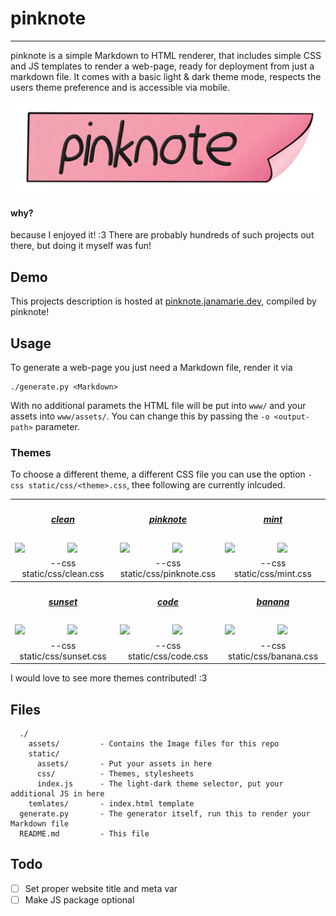 # pinknote

---

pinknote is a simple Markdown to HTML renderer, that includes simple CSS and JS templates to render a web-page, ready for deployment from just a markdown file. It comes with a basic light & dark theme mode, respects the users theme preference and is accessible via mobile.

![pinknote logo](assets/pinknote.png)

#### why?

because I enjoyed it! :3 There are probably hundreds of such projects out there, but doing it myself was fun!

## Demo

This projects description is hosted at [pinknote.janamarie.dev](https://pinknote.janamarie.dev), compiled by pinknote!

## Usage

To generate a web-page you just need a Markdown file, render it via

    ./generate.py <Markdown>

With no additional paramets the HTML file will be put into `www/` and your assets into `www/assets/`. You can change this by passing the `-o <output-path>` parameter.

### Themes

To choose a different theme, a different CSS file you can use the option `-css static/css/<theme>.css`, thee following are currently inlcuded.

<table style="table-layout:fixed;">
<tbody>
  <tr style="">
    <th style="text-align:center;vertical-align:top" colspan="2"><a href="https://clean.pinknote.janamarie.dev"><h5>clean</h5></a></th>
    <th style="text-align:center;vertical-align:top" colspan="2"><a href="https://pinknote.pinknote.janamarie.dev"><h5>pinknote</h5></a></th>
    <th style="text-align:center;vertical-align:top" colspan="2"><a href="https://mint.janamarie.dev"><h5>mint</h5></a></th>
  </tr>
  <tr>
    <td style="width:16.66%;"><img src="assets/clean-l.png"/></td>
    <td style="width:16.66%;"><img src="assets/clean-d.png"/></td>
    <td style="width:16.66%;"><img src="assets/pinknote-l.png"/></td>
    <td style="width:16.66%;"><img src="assets/pinknote-d.png"/></td>
    <td style="width:16.66%;"><img src="assets/mint-l.png"/></td>
    <td style="width:16.66%;"><img src="assets/mint-d.png"/></td>
  </tr>
  <tr>
    <td style="text-align:center;vertical-align:bottom;text-style:block;" colspan="2">--css static/css/clean.css</td>
    <td style="text-align:center;vertical-align:bottom;text-style:block;" colspan="2">--css static/css/pinknote.css</td>
    <td style="text-align:center;vertical-align:bottom;text-style:block;" colspan="2">--css static/css/mint.css</td>
  </tr>
  <tr>
    <th style="text-align:center;vertical-align:top" colspan="2"><a href="https://sunset.pinknote.janamarie.dev"><h5>sunset</h5></a></th>
    <th style="text-align:center;vertical-align:top" colspan="2"><a href="https://code.pinknote.janamarie.dev"><h5>code</h5></a></th>
    <th style="text-align:center;vertical-align:top" colspan="2"><a href="https://banana.pinknote.janamarie.dev"><h5>banana</h5></a></th>
  </tr>
  <tr>
    <td style="width:16.66%;"><img src="assets/sunset-l.png"></td>
    <td style="width:16.66%;"><img src="assets/sunset-d.png"></td>
    <td style="width:16.66%;"><img src="assets/code-l.png"></td>
    <td style="width:16.66%;"><img src="assets/code-d.png"></td>
    <td style="width:16.66%;"><img src="assets/banana-l.png"></td>
    <td style="width:16.66%;"><img src="assets/banana-d.png"></td>
  </tr>
  <tr>
    <td style="text-align:center;vertical-align:bottom;text-style:block;" colspan="2">--css static/css/sunset.css</td>
    <td style="text-align:center;vertical-align:bottom;text-style:block;" colspan="2">--css static/css/code.css</td>
    <td style="text-align:center;vertical-align:bottom;text-style:block;" colspan="2">--css static/css/banana.css</td>
  </tr>
</tbody>
</table>

I would love to see more themes contributed! :3

## Files

```
  ./ 
    assets/         - Contains the Image files for this repo
    static/
      assets/       - Put your assets in here
      css/          - Themes, stylesheets
      index.js      - The light-dark theme selector, put your additional JS in here
    temlates/       - index.html template
  generate.py       - The generator itself, run this to render your Markdown file
  README.md         - This file
```

## Todo

 - [ ] Set proper website title and meta var
 - [ ] Make JS package optional
